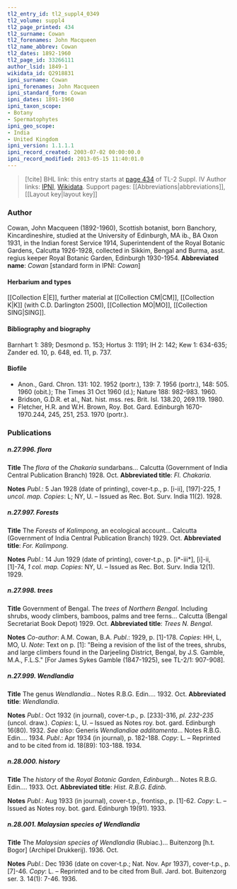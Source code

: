 ```yaml
---
tl2_entry_id: tl2_suppl4_0349
tl2_volume: suppl4
tl2_page_printed: 434
tl2_surname: Cowan
tl2_forenames: John Macqueen
tl2_name_abbrev: Cowan
tl2_dates: 1892-1960
tl2_page_id: 33266111
author_lsid: 1849-1
wikidata_id: Q2918831
ipni_surname: Cowan
ipni_forenames: John Macqueen
ipni_standard_form: Cowan
ipni_dates: 1891-1960
ipni_taxon_scope: 
- Botany
- Spermatophytes
ipni_geo_scope: 
- India
- United Kingdom
ipni_version: 1.1.1.1
ipni_record_created: 2003-07-02 00:00:00.0
ipni_record_modified: 2013-05-15 11:40:01.0
---
```


> [!cite] BHL link: this entry starts at [page 434](https://www.biodiversitylibrary.org/page/33266111) of TL-2 Suppl. IV
> Author links: [IPNI](https://www.ipni.org/a/1849-1), [Wikidata](https://www.wikidata.org/wiki/Q2918831). Support pages: [[Abbreviations|abbreviations]], [[Layout key|layout key]]

### Author

Cowan, John Macqueen (1892-1960), Scottish botanist, born Banchory, Kincardineshire, studied at the University of Edinburgh, MA ib., BA Oxon 1931, in the Indian forest Service 1914, Superintendent of the Royal Botanic Gardens, Calcutta 1926-1928, collected in Sikkim, Bengal and Burma, asst. regius keeper Royal Botanic Garden, Edinburgh 1930-1954. 
**Abbreviated name**: *Cowan* \[standard form in IPNI: *Cowan*\]

#### Herbarium and types

[[Collection E|E]], further material at [[Collection CM|CM]], [[Collection K|K]] (with C.D. Darlington 2500), [[Collection MO|MO]], [[Collection SING|SING]].

#### Bibliography and biography

Barnhart 1: 389; Desmond p. 153; Hortus 3: 1191; IH 2: 142; Kew 1: 634-635; Zander ed. 10, p. 648, ed. 11, p. 737.

#### Biofile

- Anon., Gard. Chron. 131: 102. 1952 (portr.), 139: 7. 1956 (portr.), 148: 505. 1960 (obit.); The Times 31 Oct 1960 (d.); Nature 188: 982-983. 1960.
- Bridson, G.D.R. et al., Nat. hist. mss. res. Brit. Isl. 138.20, 269.119. 1980.
- Fletcher, H.R. and W.H. Brown, Roy. Bot. Gard. Edinburgh 1670-1970.244, 245, 251, 253. 1970 (portr.).

### Publications

##### n.27.996. flora

**Title**
The *flora* of the *Chakaria* sundarbans... Calcutta (Government of India Central Publication Branch) 1928. Oct.
**Abbreviated title**: *Fl. Chakaria*.

**Notes**
*Publ*.: 5 Jan 1928 (date of printing), cover-t.p., p. \[i-ii\], \[197\]-225, *1 uncol. map. Copies*: L; NY, U. – Issued as Rec. Bot. Surv. India 11(2). 1928.

##### n.27.997. Forests

**Title**
The *Forests* of *Kalimpong*, an ecological account... Calcutta (Government of India Central Publication Branch) 1929. Oct.
**Abbreviated title**: *For. Kalimpong*.

**Notes**
*Publ*.: 14 Jun 1929 (date of printing), cover-t.p., p. \[i\*-iii\*\], \[i\]-ii, \[1\]-74, *1 col. map. Copies*: NY, U. – Issued as Rec. Bot. Surv. India 12(1). 1929.

##### n.27.998. trees

**Title**
Government of Bengal. The *trees* of *Northern Bengal*. Including shrubs, woody climbers, bamboos, palms and tree ferns... Calcutta (Bengal Secretariat Book Depot) 1929. Oct.
**Abbreviated title**: *Trees N. Bengal*.

**Notes**
*Co-author*: A.M. Cowan, B.A.
*Publ*.: 1929, p. \[1\]-178. *Copies*: HH, L, MO, U.
*Note*: Text on p. \[1\]: "Being a revision of the list of the trees, shrubs, and large climbers found in the Darjeeling District, Bengal, by J.S. Gamble, M.A., F.L.S." \[For James Sykes Gamble (1847-1925), see TL-2/1: 907-908\].

##### n.27.999. Wendlandia

**Title**
The genus *Wendlandia*... Notes R.B.G. Edin.... 1932. Oct.
**Abbreviated title**: *Wendlandia*.

**Notes**
*Publ*.: Oct 1932 (in journal), cover-t.p., p. \[233\]-316, *pl. 232-235* (uncol. draw.). *Copies*: L, U. – Issued as Notes roy. bot. gard. Edinburgh 16(80). 1932.
*See also*: Generis *Wendlandiae additamenta*... Notes R.B.G. Edin.... 1934. *Publ*.: Apr 1934 (in journal), p. 182-188. *Copy*: L. – Reprinted and to be cited from id. 18(89): 103-188. 1934.

##### n.28.000. history

**Title**
The *history* of the *Royal Botanic Garden*, *Edinburgh*... Notes R.B.G. Edin.... 1933. Oct.
**Abbreviated title**: *Hist. R.B.G. Edinb.*

**Notes**
*Publ*.: Aug 1933 (in journal), cover-t.p., frontisp., p. \[1\]-62. *Copy*: L. – Issued as Notes roy. bot. gard. Edinburgh 19(91). 1933.

##### n.28.001. Malaysian species of Wendlandia

**Title**
The *Malaysian species of Wendlandia* (Rubiac.)... Buitenzorg \[h.t. Bogor\] (Archipel Drukkerij). 1936. Oct.

**Notes**
*Publ*.: Dec 1936 (date on cover-t.p.; Nat. Nov. Apr 1937), cover-t.p., p. \[7\]-46. *Copy*: L. – Reprinted and to be cited from Bull. Jard. bot. Buitenzorg ser. 3. 14(1): 7-46. 1936.

